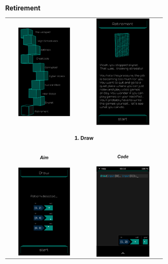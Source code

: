 ## Retirement

<table border=0 align="center">
    <tr>
        <td align="center" valign="middle">
            <img src="chapter_10.png" alt="Chapter 10" width="70%">
        </td>
        <td align="center" valign="middle">
            <img src="retirement.png" alt="retirement" width="70%">
        </td>
    </tr>
    <tr>
        <td align="center" valign="middle" colspan=2>
            <h3>1. Draw</h3>
        </td>
    </tr>
    <tr>
        <td align="center" valign="middle">
                <h5>Aim</h5>
                <img src="01_draw_aim.png" alt="01 draw aim" width="70%">
        </td>
        <td align="center" valign="middle">
                <h5>Code</h5>
                <img src="01_draw_solution.png" alt="01 draw solution" width="70%">
        </td>
    </tr>
</table>
